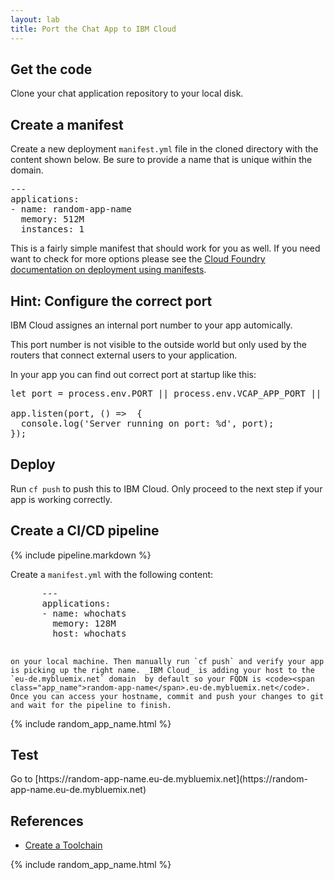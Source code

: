 ```yaml
---
layout: lab
title: Port the Chat App to IBM Cloud
---
```


## Get the code

Clone your chat application repository to your local disk.

## Create a manifest

Create a new deployment `manifest.yml` file in the cloned directory with the content shown below. Be sure to provide a name that is unique within the domain.

<pre>
---
applications:
- name: <span class="app_name">random-app-name</span>
  memory: 512M
  instances: 1
</pre>

This is a fairly simple manifest that should work for you as well. If you need want to check for more options please see the  [Cloud Foundry documentation on deployment using manifests](https://docs.cloudfoundry.org/devguide/deploy-apps/manifest.html).

## Hint: Configure the correct port

IBM Cloud assignes an internal port number to your app automically.

This port number is not visible to the outside world but only used by the routers 
that connect external users to your application.

In your app you can find out correct port at startup like this:

<pre>
let port = process.env.PORT || process.env.VCAP_APP_PORT || 8080;

app.listen(port, () =>  {
  console.log('Server running on port: %d', port);
});
</pre>

## Deploy

Run `cf push` to push this to IBM Cloud. Only proceed to the next step if your app is working correctly.

## Create a CI/CD pipeline

{% include pipeline.markdown %}

  Create a `manifest.yml` with the following content:

  <pre>
      ---
      applications:
      - name: <span class="app_name">whochats</span>
        memory: 128M
        host: <span class="app_name">whochats</span>
  </pre>

    on your local machine. Then manually run `cf push` and verify your app is picking up the right name. _IBM Cloud_ is adding your host to the `eu-de.mybluemix.net` domain  by default so your FQDN is <code><span class="app_name">random-app-name</span>.eu-de.mybluemix.net</code>. Once you can access your hostname, commit and push your changes to git and wait for the pipeline to finish.

{% include random_app_name.html %}

## Test

Go to [https://<span class="app_name">random-app-name</span>.eu-de.mybluemix.net](https://<span class="app_name">random-app-name</span>.eu-de.mybluemix.net)

## References

 * [Create a Toolchain](https://console.bluemix.net/docs/toolchains/toolchains_overview.html)

{% include random_app_name.html %}
